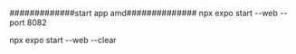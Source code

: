 #############start app amd##############
npx expo start --web --port 8082


npx expo start  --web --clear
